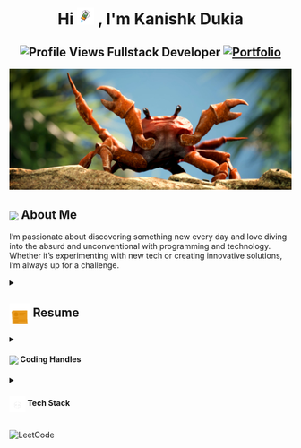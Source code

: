 <h1 align="center">Hi <img src="https://github.com/Kanishk-Dukia/Kanishk-Dukia/blob/main/icons/rocket.gif" alt="rocket" style="height:30px; width:30px;">
, I'm Kanishk Dukia</h1>
<h2 align="center">
  <img src="https://komarev.com/ghpvc/?username=Kanishk-Dukia&color=dc143c&style=for-the-badge" alt="Profile Views" style="height:21px;">
  Fullstack Developer
  <a href="https://kanishk-cv.netlify.app/">
    <img src="https://img.shields.io/badge/Portfolio-543DE0?style=for-the-badge&logo=About.me&logoColor=white" alt="Portfolio" style="height:22px;">
  </a> 
</h2>
<div align="center">
 <img alt="GIF" src="https://github.com/Kanishk-Dukia/Kanishk-Dukia/blob/main/icons/crab.jpg" />
</div>

## <img align ='center' src="https://media.giphy.com/media/v1.Y2lkPTc5MGI3NjExdHRmdThzdGhqejFtZWV0cGg3bmw2OGlzc2VmbDJlMXg1YzBoNjZxbSZlcD12MV9naWZzX3NlYXJjaCZjdD1n/CaiVJuZGvR8HK/giphy.gif" width="37" /> About Me

I’m passionate about discovering something new every day and love diving into the absurd and unconventional with programming and technology. Whether it’s experimenting with new tech or creating innovative solutions, I’m always up for a challenge.


<!-- Resume -->


<details>
 <summary>
    <h2> 
      <img align="center" src="https://github.com/Kanishk-Dukia/Kanishk-Dukia/blob/main/icons/Resume.gif" width="37" /> 
    Resume
    </h2>
</summary>

 <details>
  <summary><h4> <img align="center" src="https://github.com/Kanishk-Dukia/Kanishk-Dukia/blob/main/icons/academics.gif" width="29"/> Academics</h4></summary>
  <span><img src="https://img.shields.io/badge/BTECH-MANIT-1877F2?style=for-the-badge"></span>
  <span><img src="https://img.shields.io/badge/GPA-8.36-EFEEE9?style=for-the-badge"></span>
 </details>

 <details>
  <summary><h4> <img align="center" src="https://github.com/Kanishk-Dukia/Kanishk-Dukia/blob/main/icons/experience.gif" width="29"/> Experience</h4></summary>

   - ### Software Developer Intern at Payfura | June 2023 - July 2023
     - Developed **Order Creation API** (POST) to ensure users do not exceed the weekly buy limit.
     - Implemented **Fraud Check** mechanisms to prevent malicious activities.
     - Built **Order Fetch API** (GET) to retrieve all information for a corresponding order ID.

 </details>
</details>


<!-- coding handle -->

<details>
  <summary><h4> <img align="center" src="https://user-images.githubusercontent.com/74038190/216122041-518ac897-8d92-4c6b-9b3f-ca01dcaf38ee.png" width="29"/> Coding Handles</h4></summary>
    ![LeetCode](https://img.shields.io/badge/LeetCode-000000?style=for-the-badge&logo=LeetCode&logoColor=d16c06)(https://leetcode.com/u/woekspace/) 
    ![Codeforces](https://img.shields.io/badge/Codeforces-445f9d?style=for-the-badge&logo=Codeforces&logoColor=white)(https://codeforces.com/profile/Ozzzz53)
</details>

<details>
  <summary><h4> <img align="center" src="https://github.com/Kanishk-Dukia/Kanishk-Dukia/blob/main/icons/tech_stack.gif" width="29"/> Tech Stack</h4></summary>
  ![C++](https://img.shields.io/badge/c++-%2300599C.svg?style=for-the-badge&logo=c%2B%2B&logoColor=white)  
  ![JavaScript](https://img.shields.io/badge/javascript-%23323330.svg?style=for-the-badge&logo=javascript&logoColor=%23F7DF1E) 
  ![React](https://img.shields.io/badge/react-%2320232a.svg?style=for-the-badge&logo=react&logoColor=%2361DAFB) 
</details>

![LeetCode](https://img.shields.io/badge/LeetCode-000000?style=for-the-badge&logo=LeetCode&logoColor=d16c06)
